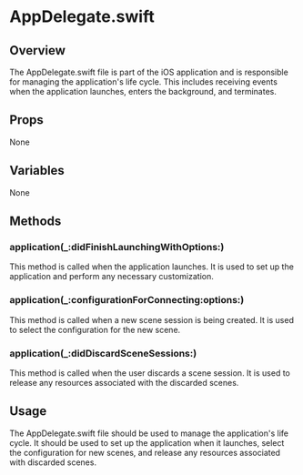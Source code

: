 # AppDelegate.swift

## Overview
The AppDelegate.swift file is part of the iOS application and is responsible for managing the application's life cycle. This includes receiving events when the application launches, enters the background, and terminates. 

## Props
None

## Variables
None

## Methods

### application(_:didFinishLaunchingWithOptions:)
This method is called when the application launches. It is used to set up the application and perform any necessary customization.

### application(_:configurationForConnecting:options:)
This method is called when a new scene session is being created. It is used to select the configuration for the new scene.

### application(_:didDiscardSceneSessions:)
This method is called when the user discards a scene session. It is used to release any resources associated with the discarded scenes.

## Usage
The AppDelegate.swift file should be used to manage the application's life cycle. It should be used to set up the application when it launches, select the configuration for new scenes, and release any resources associated with discarded scenes.